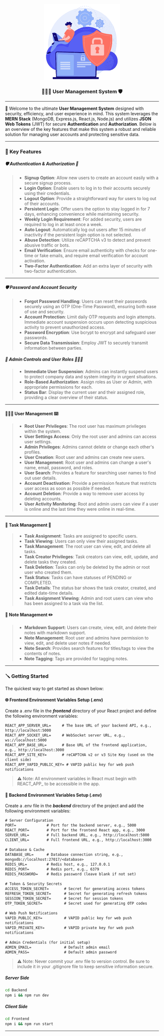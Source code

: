 <p align="center">
<img src="public/banner.png" alt="Logo" width="250" height="250" justify-items="center"/>
<h3 align="center">👩🏻‍💻 User Management System 🛡️</h3>
</p>

---

🎉 Welcome to the ultimate **User Management System** designed with security, efficiency, and user experience in mind. This system leverages the **MERN Stack** (MongoDB, Express.js, React.js, Node.js) and utilizes **JSON Web Tokens** (JWT) for secure **Authentication** and **Authorization**. Below is an overview of the key features that make this system a robust and reliable solution for managing user accounts and protecting sensitive data.

---
### 🎈 Key Features

##### 🛡️ Authentication & Authorization 🪪

> - **Signup Option**: Allow new users to create an account easily with a secure signup process.
> - **Login Option**: Enable users to log in to their accounts securely using their credentials.
> - **Logout Option**: Provide a straightforward way for users to log out of their accounts.
> - **Persistent Login**: Offer users the option to stay logged in for 7 days, enhancing convenience while maintaining security.
> - **Weekly Login Requirement**: For added security, users are required to log in at least once a week.
> - **Auto Logout**: Automatically log out users after 15 minutes of inactivity if the persistent login option is not selected.
> - **Abuse Detection**: Utilize reCAPTCHA v3 to detect and prevent abusive traffic or bots.
> - **Email Verification**: Ensure email authenticity with checks for one-time or fake emails, and require email verification for account activation.
> - **Two-Factor Authentication**: Add an extra layer of security with two-factor authentication.

---


##### 🛡️ Password and Account Security

> - **Forgot Password Handling**: Users can reset their passwords securely using an OTP (One-Time Password), ensuring both ease of use and security.
> - **Account Protection**: Limit daily OTP requests and login attempts. Immediate account suspension occurs upon detecting suspicious activity to prevent unauthorized access.
> - **Password Encryption**: Use bcrypt to encrypt and safeguard user passwords.
> - **Secure Data Transmission**: Employ JWT to securely transmit information between parties.


##### 🪪 Admin Controls and User Roles 👩🏻‍💻

> - **Immediate User Suspension**: Admins can instantly suspend users to protect company data and system integrity in urgent situations.
> - **Role-Based Authorization**: Assign roles as User or Admin, with appropriate permissions for each.
> - **Status Bar**: Display the current user and their assigned role, providing a clear overview of their status.

---

#### 👩🏻‍💻 User Management ⌨️

> - **Root User Privileges**: The root user has maximum privileges within the system.
> - **User Settings Access**: Only the root user and admins can access user settings.
> - **Admin Privileges**: Admins cannot delete or change each other's profiles.
> - **User Creation**: Root user and admins can create new users.
> - **User Management**: Root user and admins can change a user's name, email, password, and roles.
> - **User Search**: Provides a feature for searching user names to find out user details.
> - **Account Deactivation**: Provide a permission feature that restricts user access as soon as possible if needed.
> - **Account Deletion**: Provide a way to remove user access by deleting accounts.
> - **User Activity Monitoring**: Root and admin users can view if a user is online and the last time they were online in real-time.

---

#### 📝 Task Management 🧾

> - **Task Assignment**: Tasks are assigned to specific users.
> - **Task Viewing**: Users can only view their assigned tasks.
> - **Task Management**: The root user can view, edit, and delete all tasks.
> - **Task Creator Privileges**: Task creators can view, edit, update, and delete tasks they created.
> - **Task Deletion**: Tasks can only be deleted by the admin or root user who created them.
> - **Task Status**: Tasks can have statuses of PENDING or COMPLETED.
> - **Task Details**: The status bar shows the task creator, created, and edited date-time details.
> - **Task Assignment Viewing**: Admin and root users can view who has been assigned to a task via the list.


#### 📓 Note Management ✏️

> - **Markdown Support**: Users can create, view, edit, and delete their notes with markdown support.
> - **Note Management**: Root user and admins have permission to view, edit, and delete user notes if needed.
> - **Note Search**: Provides search features for titles/tags to view the contents of notes.
> - **Note Tagging**: Tags are provided for tagging notes.

---

### 🪛 Getting Started

The quickest way to get started as shown below:

#### 🌐 Frontend Environment Variables Setup (.env)
Create a .env file in the ***frontend*** directory of your React project and define the following environment variables:

```
REACT_APP_SERVER_URL=     # The base URL of your backend API, e.g., http://localhost:5000
REACT_APP_SOCKET_URL=     # WebSocket server URL, e.g., ws://localhost:5000
REACT_APP_BASE_URL=       # Base URL of the frontend application, e.g., http://localhost:3000
REACT_APP_SITE_KEY=       # reCAPTCHA v2 or v3 Site Key (used on the client side)
REACT_APP_VAPID_PUBLIC_KEY= # VAPID public key for web push notifications
```

> ⚠️ Note: All environment variables in React must begin with REACT_APP_ to be accessible in the app.

#### 🔧 Backend Environment Variables Setup (.env)
Create a .env file in the ***backend*** directory of the project and add the following environment variables:

```
# Server Configuration
PORT=              # Port for the backend server, e.g., 5000
REACT_PORT=        # Port for the frontend React app, e.g., 3000
SERVER_URL=        # Full backend URL, e.g., http://localhost:5000
CLIENT_URL=        # Full frontend URL, e.g., http://localhost:3000

# Database & Cache
DATABASE_URL=      # Database connection string, e.g., mongodb://localhost:27017/<database>
REDIS_URL=         # Redis host, e.g., 127.0.0.1
REDIS_PORT=        # Redis port, e.g., 6379
REDIS_PASSWORD=    # Redis password (leave blank if not set)

# Token & Security Secrets
ACCESS_TOKEN_SECRET=       # Secret for generating access tokens
REFRESH_TOKEN_SECRET=      # Secret for generating refresh tokens
SESSION_TOKEN_SECRET=      # Secret for session tokens
OTP_TOKEN_SECRET=          # Secret used for generating OTP codes

# Web Push Notifications
VAPID_PUBLIC_KEY=          # VAPID public key for web push notifications
VAPID_PRIVATE_KEY=         # VAPID private key for web push notifications

# Admin Credentials (for initial setup)
ADMIN_EMAIL=               # Default admin email
ADMIN_PASS=                # Default admin password
``` 

> ⚠️ Note: Never commit your .env file to version control. Be sure to include it in your .gitignore file to keep sensitive information secure.

##### Server Side

```bash
cd Backend
npm i && npm run dev
```

##### Client Side

```bash
cd Frontend
npm i && npm run start
```

---

